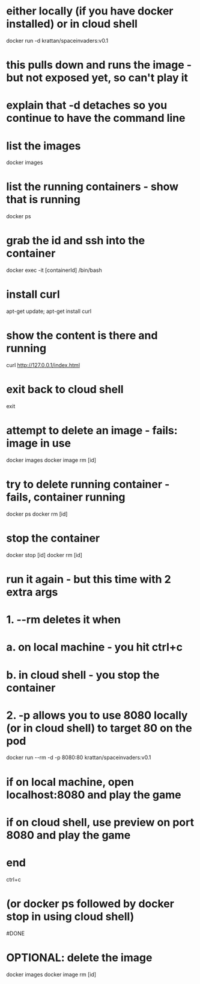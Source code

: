 # either locally (if you have docker installed) or in cloud shell

docker run -d krattan/spaceinvaders:v0.1

# this pulls down and runs the image - but not exposed yet, so can't play it
# explain that -d detaches so you continue to have the command line

# list the images

docker images

# list the running containers - show that is running

docker ps

# grab the id and ssh into the container

docker exec -it [containerId] /bin/bash

# install curl

apt-get update; apt-get install curl

# show the content is there and running

curl http://127.0.0.1/index.html

# exit back to cloud shell

exit

# attempt to delete an image - fails: image in use

docker images
docker image rm [id]

# try to delete running container - fails, container running

docker ps
docker rm [id]

# stop the container 

docker stop [id]
docker rm [id]

# run it again - but this time with 2 extra args
# 1. --rm deletes it when 
#  a. on local machine - you hit ctrl+c
#  b. in cloud shell - you stop the container
# 2. -p allows you to use 8080 locally (or in cloud shell) to target 80 on the pod

docker run --rm -d -p 8080:80 krattan/spaceinvaders:v0.1

# if on local machine, open localhost:8080 and play the game
# if on cloud shell, use preview on port 8080 and play the game

# end

ctrl+c 
# (or docker ps followed by docker stop in using cloud shell)

#DONE

# OPTIONAL: delete the image

docker images
docker image rm [id]


